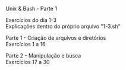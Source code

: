 Unix & Bash - Parte 1

Exercícios do dia 1-3<br>
Explicações dentro do próprio arquivo "1-3.sh"

Parte 1 - Criação de arquivos e diretórios<br>
Exercícios 1 a 16

Parte 2 - Manipulação e busca<br>
Exercícios 17 a 30